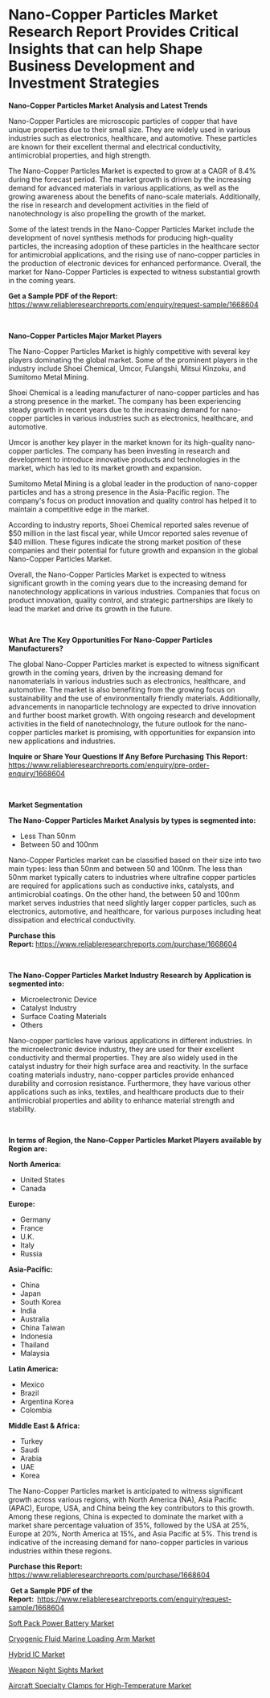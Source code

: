<p><h1>Nano-Copper Particles Market Research Report Provides Critical Insights that can help Shape Business Development and Investment Strategies</h1></p><p><strong>Nano-Copper Particles Market Analysis and Latest Trends</strong></p>
<p><p>Nano-Copper Particles are microscopic particles of copper that have unique properties due to their small size. They are widely used in various industries such as electronics, healthcare, and automotive. These particles are known for their excellent thermal and electrical conductivity, antimicrobial properties, and high strength.</p><p>The Nano-Copper Particles Market is expected to grow at a CAGR of 8.4% during the forecast period. The market growth is driven by the increasing demand for advanced materials in various applications, as well as the growing awareness about the benefits of nano-scale materials. Additionally, the rise in research and development activities in the field of nanotechnology is also propelling the growth of the market.</p><p>Some of the latest trends in the Nano-Copper Particles Market include the development of novel synthesis methods for producing high-quality particles, the increasing adoption of these particles in the healthcare sector for antimicrobial applications, and the rising use of nano-copper particles in the production of electronic devices for enhanced performance. Overall, the market for Nano-Copper Particles is expected to witness substantial growth in the coming years.</p></p>
<p><strong>Get a Sample PDF of the Report:&nbsp;</strong> <a href="https://www.reliableresearchreports.com/enquiry/request-sample/1668604">https://www.reliableresearchreports.com/enquiry/request-sample/1668604</a></p>
<p>&nbsp;</p>
<p><strong>Nano-Copper Particles Major Market Players</strong></p>
<p><p>The Nano-Copper Particles Market is highly competitive with several key players dominating the global market. Some of the prominent players in the industry include Shoei Chemical, Umcor, Fulangshi, Mitsui Kinzoku, and Sumitomo Metal Mining.</p><p>Shoei Chemical is a leading manufacturer of nano-copper particles and has a strong presence in the market. The company has been experiencing steady growth in recent years due to the increasing demand for nano-copper particles in various industries such as electronics, healthcare, and automotive.</p><p>Umcor is another key player in the market known for its high-quality nano-copper particles. The company has been investing in research and development to introduce innovative products and technologies in the market, which has led to its market growth and expansion.</p><p>Sumitomo Metal Mining is a global leader in the production of nano-copper particles and has a strong presence in the Asia-Pacific region. The company's focus on product innovation and quality control has helped it to maintain a competitive edge in the market.</p><p>According to industry reports, Shoei Chemical reported sales revenue of $50 million in the last fiscal year, while Umcor reported sales revenue of $40 million. These figures indicate the strong market position of these companies and their potential for future growth and expansion in the global Nano-Copper Particles Market. </p><p>Overall, the Nano-Copper Particles Market is expected to witness significant growth in the coming years due to the increasing demand for nanotechnology applications in various industries. Companies that focus on product innovation, quality control, and strategic partnerships are likely to lead the market and drive its growth in the future.</p></p>
<p>&nbsp;</p>
<p><strong>What Are The Key Opportunities For Nano-Copper Particles Manufacturers?</strong></p>
<p><p>The global Nano-Copper Particles market is expected to witness significant growth in the coming years, driven by the increasing demand for nanomaterials in various industries such as electronics, healthcare, and automotive. The market is also benefiting from the growing focus on sustainability and the use of environmentally friendly materials. Additionally, advancements in nanoparticle technology are expected to drive innovation and further boost market growth. With ongoing research and development activities in the field of nanotechnology, the future outlook for the nano-copper particles market is promising, with opportunities for expansion into new applications and industries.</p></p>
<p><strong>Inquire or Share Your Questions If Any Before Purchasing This Report:</strong> <a href="https://www.reliableresearchreports.com/enquiry/pre-order-enquiry/1668604">https://www.reliableresearchreports.com/enquiry/pre-order-enquiry/1668604</a></p>
<p>&nbsp;</p>
<p><strong>Market Segmentation</strong></p>
<p><strong>The Nano-Copper Particles Market Analysis by types is segmented into:</strong></p>
<p><ul><li>Less Than 50nm</li><li>Between 50 and 100nm</li></ul></p>
<p><p>Nano-Copper Particles market can be classified based on their size into two main types: less than 50nm and between 50 and 100nm. The less than 50nm market typically caters to industries where ultrafine copper particles are required for applications such as conductive inks, catalysts, and antimicrobial coatings. On the other hand, the between 50 and 100nm market serves industries that need slightly larger copper particles, such as electronics, automotive, and healthcare, for various purposes including heat dissipation and electrical conductivity.</p></p>
<p><strong>Purchase this Report:&nbsp;</strong><a href="https://www.reliableresearchreports.com/purchase/1668604">https://www.reliableresearchreports.com/purchase/1668604</a></p>
<p>&nbsp;</p>
<p><strong>The Nano-Copper Particles Market Industry Research by Application is segmented into:</strong></p>
<p><ul><li>Microelectronic Device</li><li>Catalyst Industry</li><li>Surface Coating Materials</li><li>Others</li></ul></p>
<p><p>Nano-copper particles have various applications in different industries. In the microelectronic device industry, they are used for their excellent conductivity and thermal properties. They are also widely used in the catalyst industry for their high surface area and reactivity. In the surface coating materials industry, nano-copper particles provide enhanced durability and corrosion resistance. Furthermore, they have various other applications such as inks, textiles, and healthcare products due to their antimicrobial properties and ability to enhance material strength and stability.</p></p>
<p>&nbsp;</p>
<p><strong>In terms of Region, the Nano-Copper Particles Market Players available by Region are:</strong></p>
<p>
    <p> <strong> North America: </strong>
        <ul>
            <li>United States</li>
            <li>Canada</li>
        </ul>
        </p> 
    <p> <strong> Europe: </strong>
        <ul>
            <li>Germany</li>
            <li>France</li>
            <li>U.K.</li>
            <li>Italy</li>
            <li>Russia</li>
        </ul>
        </p> 
    <p> <strong> Asia-Pacific: </strong>
        <ul>
            <li>China</li>
            <li>Japan</li>
            <li>South Korea</li>
            <li>India</li>
            <li>Australia</li>
            <li>China Taiwan</li>
            <li>Indonesia</li>
            <li>Thailand</li>
            <li>Malaysia</li>
        </ul>
        </p> 
    <p> <strong> Latin America: </strong>
        <ul>
            <li>Mexico</li>
            <li>Brazil</li>
            <li>Argentina Korea</li>
            <li>Colombia</li>
        </ul>
        </p> 
    <p> <strong> Middle East & Africa: </strong>
        <ul>
            <li>Turkey</li>
            <li>Saudi</li>
            <li>Arabia</li>
            <li>UAE</li>
            <li>Korea</li>
        </ul>
    </p>
    </p>
<p><p>The Nano-Copper Particles market is anticipated to witness significant growth across various regions, with North America (NA), Asia Pacific (APAC), Europe, USA, and China being the key contributors to this growth. Among these regions, China is expected to dominate the market with a market share percentage valuation of 35%, followed by the USA at 25%, Europe at 20%, North America at 15%, and Asia Pacific at 5%. This trend is indicative of the increasing demand for nano-copper particles in various industries within these regions.</p></p>
<p><strong>Purchase this Report: </strong><a href="https://www.reliableresearchreports.com/purchase/1668604">https://www.reliableresearchreports.com/purchase/1668604</a></p>
<p>&nbsp;<strong>Get a Sample PDF of the Report:&nbsp;&nbsp;</strong><a href="https://www.reliableresearchreports.com/enquiry/request-sample/1668604">https://www.reliableresearchreports.com/enquiry/request-sample/1668604</a></p>
<p><strong></strong></p>
<p><p><a href="https://github.com/jaidynmorantestelletmjzya/Market-Research-Report-List-1/blob/main/soft-pack-power-battery-market.md">Soft Pack Power Battery Market</a></p><p><a href="https://github.com/juniordelafrance/Market-Research-Report-List-2/blob/main/cryogenic-fluid-marine-loading-arm-market.md">Cryogenic Fluid Marine Loading Arm Market</a></p><p><a href="https://view.publitas.com/reportprime-1/hybrid-ic-market-size-growth-outlook-from-2024-to-2031-projecting-at-markets-trends-analysis-by-application-regional-outlook-and-revenue/">Hybrid IC Market</a></p><p><a href="https://butternut-bug-553.notion.site/Weapon-Night-Sights-Market-Size-2024-2031-Global-Industrial-Analysis-Key-Geographical-Regions-Ma-ebe2025d9ef6411297ea75c8ded27080">Weapon Night Sights Market</a></p><p><a href="https://invited-way-688.notion.site/Insights-into-Aircraft-Specialty-Clamps-for-High-Temperature-Market-Size-Analysing-Market-Share-Tr-3c59810ce4ff4f649aedad67ef39959f">Aircraft Specialty Clamps for High-Temperature Market</a></p></p>